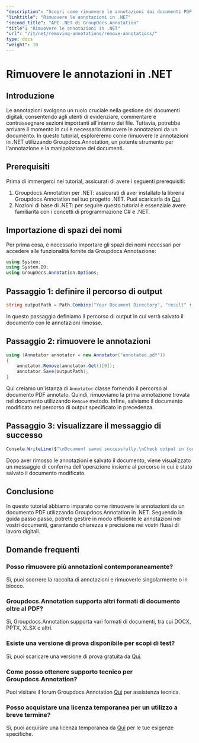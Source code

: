 ```yaml
---
"description": "Scopri come rimuovere le annotazioni dai documenti PDF utilizzando Groupdocs.Annotation in .NET. Semplifica il tuo processo di gestione dei documenti digitali."
"linktitle": "Rimuovere le annotazioni in .NET"
"second_title": "API .NET di GroupDocs.Annotation"
"title": "Rimuovere le annotazioni in .NET"
"url": "/it/net/removing-annotations/remove-annotations/"
type: docs
"weight": 10
---
```


# Rimuovere le annotazioni in .NET

## Introduzione
Le annotazioni svolgono un ruolo cruciale nella gestione dei documenti digitali, consentendo agli utenti di evidenziare, commentare e contrassegnare sezioni importanti all'interno dei file. Tuttavia, potrebbe arrivare il momento in cui è necessario rimuovere le annotazioni da un documento. In questo tutorial, esploreremo come rimuovere le annotazioni in .NET utilizzando Groupdocs.Annotation, un potente strumento per l'annotazione e la manipolazione dei documenti.
## Prerequisiti
Prima di immergerci nel tutorial, assicurati di avere i seguenti prerequisiti:
1. Groupdocs.Annotation per .NET: assicurati di aver installato la libreria Groupdocs.Annotation nel tuo progetto .NET. Puoi scaricarla da [Qui](https://releases.groupdocs.com/annotation/net/).
2. Nozioni di base di .NET: per seguire questo tutorial è essenziale avere familiarità con i concetti di programmazione C# e .NET.

## Importazione di spazi dei nomi
Per prima cosa, è necessario importare gli spazi dei nomi necessari per accedere alle funzionalità fornite da Groupdocs.Annotazione:
```csharp
using System;
using System.IO;
using GroupDocs.Annotation.Options;
```
## Passaggio 1: definire il percorso di output
```csharp
string outputPath = Path.Combine("Your Document Directory", "result" + Path.GetExtension("input.pdf"));
```
In questo passaggio definiamo il percorso di output in cui verrà salvato il documento con le annotazioni rimosse.
## Passaggio 2: rimuovere le annotazioni
```csharp
using (Annotator annotator = new Annotator("annotated.pdf"))
{
    annotator.Remove(annotator.Get()[0]);
    annotator.Save(outputPath);
}
```
Qui creiamo un'istanza di `Annotator` classe fornendo il percorso al documento PDF annotato. Quindi, rimuoviamo la prima annotazione trovata nel documento utilizzando `Remove` metodo. Infine, salviamo il documento modificato nel percorso di output specificato in precedenza.
## Passaggio 3: visualizzare il messaggio di successo
```csharp
Console.WriteLine($"\nDocument saved successfully.\nCheck output in {outputPath}.");
```
Dopo aver rimosso le annotazioni e salvato il documento, viene visualizzato un messaggio di conferma dell'operazione insieme al percorso in cui è stato salvato il documento modificato.

## Conclusione
In questo tutorial abbiamo imparato come rimuovere le annotazioni da un documento PDF utilizzando Groupdocs.Annotation in .NET. Seguendo la guida passo passo, potrete gestire in modo efficiente le annotazioni nei vostri documenti, garantendo chiarezza e precisione nei vostri flussi di lavoro digitali.
## Domande frequenti
### Posso rimuovere più annotazioni contemporaneamente?
Sì, puoi scorrere la raccolta di annotazioni e rimuoverle singolarmente o in blocco.
### Groupdocs.Annotation supporta altri formati di documento oltre al PDF?
Sì, Groupdocs.Annotation supporta vari formati di documenti, tra cui DOCX, PPTX, XLSX e altri.
### Esiste una versione di prova disponibile per scopi di test?
Sì, puoi scaricare una versione di prova gratuita da [Qui](https://releases.groupdocs.com/).
### Come posso ottenere supporto tecnico per Groupdocs.Annotation?
Puoi visitare il forum Groupdocs.Annotation [Qui](https://forum.groupdocs.com/c/annotation/10) per assistenza tecnica.
### Posso acquistare una licenza temporanea per un utilizzo a breve termine?
Sì, puoi acquisire una licenza temporanea da [Qui](https://purchase.groupdocs.com/temporary-license/) per le tue esigenze specifiche.